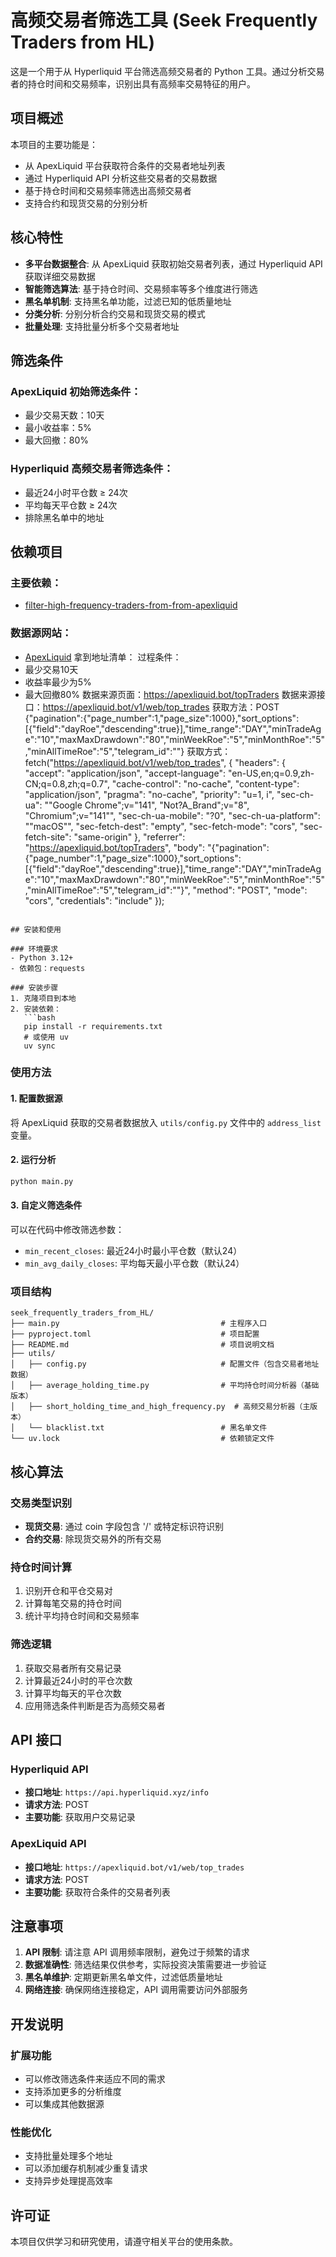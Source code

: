 # 高频交易者筛选工具 (Seek Frequently Traders from HL)

这是一个用于从 Hyperliquid 平台筛选高频交易者的 Python 工具。通过分析交易者的持仓时间和交易频率，识别出具有高频率交易特征的用户。

## 项目概述

本项目的主要功能是：
- 从 ApexLiquid 平台获取符合条件的交易者地址列表
- 通过 Hyperliquid API 分析这些交易者的交易数据
- 基于持仓时间和交易频率筛选出高频交易者
- 支持合约和现货交易的分别分析

## 核心特性

- **多平台数据整合**: 从 ApexLiquid 获取初始交易者列表，通过 Hyperliquid API 获取详细交易数据
- **智能筛选算法**: 基于持仓时间、交易频率等多个维度进行筛选
- **黑名单机制**: 支持黑名单功能，过滤已知的低质量地址
- **分类分析**: 分别分析合约交易和现货交易的模式
- **批量处理**: 支持批量分析多个交易者地址

## 筛选条件

### ApexLiquid 初始筛选条件：
- 最少交易天数：10天
- 最小收益率：5%
- 最大回撤：80%

### Hyperliquid 高频交易者筛选条件：
- 最近24小时平仓数 ≥ 24次
- 平均每天平仓数 ≥ 24次
- 排除黑名单中的地址

## 依赖项目

### 主要依赖：
- [filter-high-frequency-traders-from-from-apexliquid](https://github.com/zhajingwen/filter-high-frequency-traders-from-from-apexliquid)

### 数据源网站：
- [ApexLiquid](https://apexliquid.bot/home)
拿到地址清单：
过程条件：
- 最少交易10天
- 收益率最少为5%
- 最大回撤80%
数据来源页面：https://apexliquid.bot/topTraders
数据来源接口：https://apexliquid.bot/v1/web/top_trades
获取方法：POST
{"pagination":{"page_number":1,"page_size":1000},"sort_options":[{"field":"dayRoe","descending":true}],"time_range":"DAY","minTradeAge":"10","maxMaxDrawdown":"80","minWeekRoe":"5","minMonthRoe":"5","minAllTimeRoe":"5","telegram_id":""}
获取方式：
fetch("https://apexliquid.bot/v1/web/top_trades", {
  "headers": {
    "accept": "application/json",
    "accept-language": "en-US,en;q=0.9,zh-CN;q=0.8,zh;q=0.7",
    "cache-control": "no-cache",
    "content-type": "application/json",
    "pragma": "no-cache",
    "priority": "u=1, i",
    "sec-ch-ua": "\"Google Chrome\";v=\"141\", \"Not?A_Brand\";v=\"8\", \"Chromium\";v=\"141\"",
    "sec-ch-ua-mobile": "?0",
    "sec-ch-ua-platform": "\"macOS\"",
    "sec-fetch-dest": "empty",
    "sec-fetch-mode": "cors",
    "sec-fetch-site": "same-origin"
  },
  "referrer": "https://apexliquid.bot/topTraders",
  "body": "{\"pagination\":{\"page_number\":1,\"page_size\":1000},\"sort_options\":[{\"field\":\"dayRoe\",\"descending\":true}],\"time_range\":\"DAY\",\"minTradeAge\":\"10\",\"maxMaxDrawdown\":\"80\",\"minWeekRoe\":\"5\",\"minMonthRoe\":\"5\",\"minAllTimeRoe\":\"5\",\"telegram_id\":\"\"}",
  "method": "POST",
  "mode": "cors",
  "credentials": "include"
});
```

## 安装和使用

### 环境要求
- Python 3.12+
- 依赖包：requests

### 安装步骤
1. 克隆项目到本地
2. 安装依赖：
   ```bash
   pip install -r requirements.txt
   # 或使用 uv
   uv sync
   ```

### 使用方法

#### 1. 配置数据源
将 ApexLiquid 获取的交易者数据放入 `utils/config.py` 文件中的 `address_list` 变量。

#### 2. 运行分析
```bash
python main.py
```

#### 3. 自定义筛选条件
可以在代码中修改筛选参数：
- `min_recent_closes`: 最近24小时最小平仓数（默认24）
- `min_avg_daily_closes`: 平均每天最小平仓数（默认24）

### 项目结构

```
seek_frequently_traders_from_HL/
├── main.py                                    # 主程序入口
├── pyproject.toml                             # 项目配置
├── README.md                                  # 项目说明文档
├── utils/
│   ├── config.py                              # 配置文件（包含交易者地址数据）
│   ├── average_holding_time.py                # 平均持仓时间分析器（基础版本）
│   ├── short_holding_time_and_high_frequency.py  # 高频交易分析器（主版本）
│   └── blacklist.txt                          # 黑名单文件
└── uv.lock                                    # 依赖锁定文件
```

## 核心算法

### 交易类型识别
- **现货交易**: 通过 coin 字段包含 '/' 或特定标识符识别
- **合约交易**: 除现货交易外的所有交易

### 持仓时间计算
1. 识别开仓和平仓交易对
2. 计算每笔交易的持仓时间
3. 统计平均持仓时间和交易频率

### 筛选逻辑
1. 获取交易者所有交易记录
2. 计算最近24小时的平仓次数
3. 计算平均每天的平仓次数
4. 应用筛选条件判断是否为高频交易者

## API 接口

### Hyperliquid API
- **接口地址**: `https://api.hyperliquid.xyz/info`
- **请求方法**: POST
- **主要功能**: 获取用户交易记录

### ApexLiquid API
- **接口地址**: `https://apexliquid.bot/v1/web/top_trades`
- **请求方法**: POST
- **主要功能**: 获取符合条件的交易者列表

## 注意事项

1. **API 限制**: 请注意 API 调用频率限制，避免过于频繁的请求
2. **数据准确性**: 筛选结果仅供参考，实际投资决策需要进一步验证
3. **黑名单维护**: 定期更新黑名单文件，过滤低质量地址
4. **网络连接**: 确保网络连接稳定，API 调用需要访问外部服务

## 开发说明

### 扩展功能
- 可以修改筛选条件来适应不同的需求
- 支持添加更多的分析维度
- 可以集成其他数据源

### 性能优化
- 支持批量处理多个地址
- 可以添加缓存机制减少重复请求
- 支持异步处理提高效率

## 许可证

本项目仅供学习和研究使用，请遵守相关平台的使用条款。